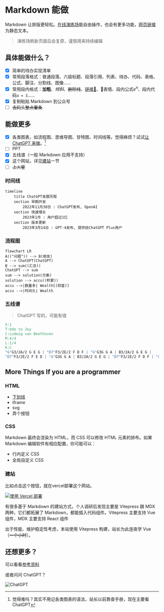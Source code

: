 # Markdown 能做

Markdown 让排版更轻松。[在线演练场](/zh/playground/)能自由操作，也会有更多功能，[网页链接](/zh/guide/) 为静态文本。

> 演练场刷新页面后会复原，谨慎用来持续编辑

## 具体能做什么？

- [x] 简单的待办实现清单
- [x] 常用段落格式：普通段落、六级标题、段落引用、列表、待办、代码、表格、公式、脚注、分割线、图像……
- [x] 常用段内格式：**加粗**、*倾斜*、~~删除线~~、[链接🔗]()、🤣表情、段内公式$e^\pi$、段内代码`a = 3`……
- [x] 复制粘贴 Markdown 到公众号
- [ ] ~~去码头整点薯条~~

## 能做更多

- [x] 各类图表，如流程图、思维导图、甘特图、时间线等。觉得麻烦？试试[让 ChatGPT 来做](/zh/reference/chatgpt/)。[^1]
- [ ] PPT
- [x] 五线谱（一般 Markdown 应用不支持）
- [x] 这个网站，详见[建站](#建站)一节
- [ ] ~~上火星~~

### 时间线

```mermaid
timeline
    title ChatGPT发展历程
    section 早期开发
        2022年11月30日 : ChatGPT发布, OpenAI
    section 快速增长
        2023年1月 : 用户超过1亿
    section 版本更新
        2023年3月14日 : GPT-4发布, 提供给ChatGPT Plus用户
```

### 流程图

```mermaid
flowchart LR
A(("问题")) --> B(朋友)
A --> ChatGPT(ChatGPT)
B --> sum((汇总))
ChatGPT --> sum
sum --> solution(方案)
solution --> accu((积累))
accu -->|数量多| Wealth[(财富)]
accu -->|时间久| Wealth
```
### 五线谱

> ChatGPT 写的，可能有错

```abc
X:1
T:Ode to Joy
C:Ludwig van Beethoven
M:4/4
L:1/4
K:C
"G"G3/2A/2 G E G | "D7"F3/2E/2 F D F | "G"G3G G A | B3/2A/2 G E G |
"D7"F3/2E/2 F E D | "G"G3G G A | B3/2A/2 G E G | "D7"F3/2E/2 F D F | "G"G3z ||

```

## More Things If you are a programmer

### HTML

- <u>下划线</u>
- iframe
- svg
- 弄个按钮

### CSS

Markdown 最终会渲染为 HTML，而 CSS 可以修改 HTML 元素的排布。如果 Markdown 编辑软件有相应配置，你可能可以：

- 行内定义 CSS
- 全局自定义 CSS

### 建站

比如点击这个按钮，就在vercel部署这个网站。

[![使用 Vercel 部署](https://vercel.com/button)](https://vercel.com/import/project?template=https://github.com/gantrol/markdown-can-do)

有很多基于 Markdown 的建站方式，个人调研后发现主要是 Vitepress 跟 MDX 两种，它们都拓展了 Markdown，都能插入代码组件。Vitepress 主要支持 Vue 组件，MDX 主要支持 React 组件

出于性能、维护稳定性考虑，本站使用 Vitepress 构建，站长为此连夜学 Vue（~~一个小时~~）。

## 还想更多？

可以看看[参考资料](/zh/reference/reference-resource)

或者问问 ChatGPT？

![ChatGPT](https://img.shields.io/badge/chatGPT-74aa9c?style=for-the-badge&logo=openai&logoColor=white)

[^1]: 觉得难吗？其实不用记各类图表的语法，站长以前靠查手册，现在主要看 ChatGPT

